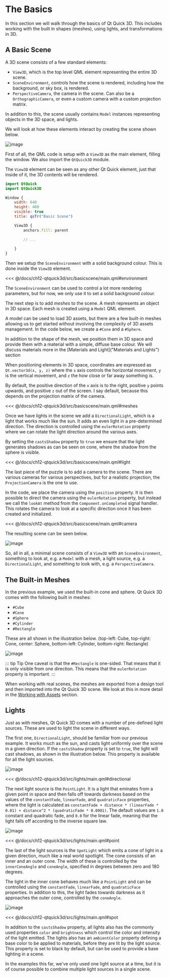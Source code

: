 # The Basics

In this section we will walk through the basics of Qt Quick 3D. This includes working with the built in shapes (meshes), using lights, and transformations in 3D.

## A Basic Scene

A 3D scene consists of a few standard elements:

- ``View3D``, which is the top level QML element representing the entire 3D scene.
- ``SceneEnvironment``, controls how the scene is rendered, including how the background, or sky box, is rendered.
- ``PerspectiveCamera``, the camera in the scene. Can also be a ``OrthographicCamera``, or even a custom camera with a custom projection matrix.

In addition to this, the scene usually contains ``Model`` instances representing objects in the 3D space, and lights.

We will look at how these elements interact by creating the scene shown below.

![image](./assets/basicscene.png)

First of all, the QML code is setup with a ``View3D`` as the main element, filling the window. We also import the ``QtQuick3D`` module.

The ``View3D`` element can be seen as any other Qt Quick element, just that inside of it, the 3D contents will be rendered.

```qml
import QtQuick
import QtQuick3D

Window {
    width: 640
    height: 480
    visible: true
    title: qsTr("Basic Scene")

    View3D {
        anchors.fill: parent

        // ...
    
    }
}
```

Then we setup the ``SceneEnvironment`` with a solid background colour. This is done inside the ``View3D`` element.

<<< @/docs/ch12-qtquick3d/src/basicscene/main.qml#environment

The ``SceneEnvironment`` can be used to control a lot more rendering parameters, but for now, we only use it to set a solid background colour.

The next step is to add _meshes_ to the scene. A mesh represents an object in 3D space. Each mesh is created using a ``Model`` QML element.

A model can be used to load 3D assets, but there are a few built-in meshes allowing us to get started without involving the complexity of 3D assets management. In the code below, we create a ``#Cone`` and a ``#Sphere``.

In addition to the shape of the mesh, we position them in 3D space and provide them with a material with a simple, diffuse base colour. We will discuss materials more in the [Materials and Light]("Materials and Lights") section

When positioning elements in 3D space, coordinates are expressed as ``Qt.vector3d(x, y, z)`` where the `x` axis controls the horizontal movement, `y` is the vertical movement, and `z` the how close or far away something is. 

By default, the positive direction of the `x` axis is to the right, positive `y` points upwards, and positive `z` out of the screen. I say default, because this depends on the projection matrix of the camera.

<<< @/docs/ch12-qtquick3d/src/basicscene/main.qml#meshes

Once we have lights in the scene we add a ``DirectionalLight``, which is a light that works much like the sun. It adds an even light in a pre-determined direction. The direction is controlled using the ``eulerRotation`` property where we can rotate the light direction around the various axes.

By setting the ``castsShadow`` property to ``true`` we ensure that the light generates shadows as can be seen on cone, where the shadow from the sphere is visible.

<<< @/docs/ch12-qtquick3d/src/basicscene/main.qml#light

The last piece of the puzzle is to add a camera to the scene. There are various cameras for various perspectives, but for a realistic projection, the ``ProjectionCamera`` is the one to use.

In the code, we place the camera using the ``position`` property. It is then possible to direct the camera using the ``eulerRotation`` property, but instead we call the ``lookAt`` method from the ``Component.onCompleted`` signal handler. This rotates the camera to look at a specific direction once it has been created and initialized.

<<< @/docs/ch12-qtquick3d/src/basicscene/main.qml#camera

The resulting scene can be seen below.

![image](./assets/basicscene.png)

So, all in all, a minimal scene consists of a ``View3D`` with an ``SceneEnvironment``, something to look at, e.g. a ``Model`` with a mesh, a light source, e.g. a ``DirectionalLight``, and something to look with, e.g. a ``PerspectiveCamera``.



## The Built-in Meshes

In the previous example, we used the built-in cone and sphere. Qt Quick 3D comes with the following built in meshes:

- ``#Cube``
- ``#Cone``
- ``#Sphere``
- ``#Cylinder``
- ``#Rectangle``

These are all shown in the illustration below. (top-left: Cube, top-right: Cone, center: Sphere, bottom-left: Cylinder, bottom-right: Rectangle)

![image](./assets/meshes.png)

::: tip Tip
One caveat is that the ``#Rectangle`` is one-sided. That means that it is only visible from one direction. This means that the ``eulerRotation`` property is important.
:::

When working with real scenes, the meshes are exported from a design tool and then imported into the Qt Quick 3D scene. We look at this in more detail in the [Working with Assets](assets.md) section.



## Lights

Just as with meshes, Qt Quick 3D comes with a number of pre-defined light sources. These are used to light the scene in different ways.

The first one, ``DirectionalLight``, should be familiar from our previous example. It works much as the sun, and casts light uniformly over the scene in a given direction. If the ``castsShadow`` property is set to ``true``, the light will cast shadows, as shown in the illustration below. This property is available for all the light sources.

![image](./assets/light_directional.png)

<<< @/docs/ch12-qtquick3d/src/lights/main.qml#directional

The next light source is the ``PointLight``. It is a light that eminates from a given point in space and then falls off towards darkness based on the values of the ``constantFade``, ``linearFade``, and ``quadraticFace`` properties, where the light is calculated as ``constantFade + distance * (linearFade * 0.01) + distance^2 * (quadraticFade * 0.0001)``. The default values are ``1.0`` constant and quadratic fade, and ``0.0`` for the linear fade, meaning that the light falls off according to the inverse square law.

![image](./assets/light_point.png)

<<< @/docs/ch12-qtquick3d/src/lights/main.qml#point

The last of the light sources is the ``SpotLight`` which emits a cone of light in a given direction, much like a real world spotlight. The cone consists of an inner and an outer cone. The width of these is controlled by the ``innerConeAngle`` and ``coneAngle``, specified in degrees between zero and 180 degrees.

The light in the inner cone behaves much like a ``PointLight`` and can be controlled using the ``constantFade``, ``linearFade``, and ``quadraticFace`` properties. In addition to this, the light fades towards darkness as it approaches the outer cone, controlled by the ``coneAngle``.

![image](./assets/light_spot.png)

<<< @/docs/ch12-qtquick3d/src/lights/main.qml#spot

In addition to the ``castsShadow`` property, all lights also has the commonly used properties ``color`` and ``brightness`` which control the color and intensity of the light emitted. The lights also has an ``ambientColor`` property defining a base color to be applied to materials, before they are lit by the light source. This property is set to black by default, but can be used to provide a base lighting in a scene.

In the examples this far, we've only used one light source at a time, but it is of course possible to combine multiple light sources in a single scene.

